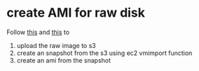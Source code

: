 # create AMI for raw disk

Follow [this][1] and [this][2] to
1) upload the raw image to s3
2) create an snapshot from the s3 using ec2 vmimport function
3) create an ami from the snapshot

[1]: https://docs.01.org/clearlinux/latest/get-started/cloud-install/import-clr-aws.html
[2]: https://docs.aws.amazon.com/vm-import/latest/userguide/vmimport-image-import.html#import-vm-image
[3]: https://docs.aws.amazon.com/vm-import/latest/userguide/vmie_prereqs.html#vmimport-role

